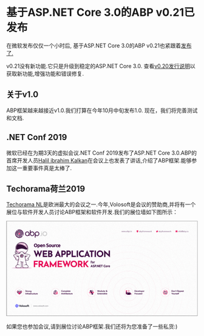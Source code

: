 # 基于ASP.NET Core 3.0的ABP v0.21已发布

在微软发布仅仅一个小时后, 基于ASP.NET Core 3.0的ABP v0.21也紧跟着[发布了.](https://twitter.com/abpframework/status/1176185493119258624)

v0.21没有新功能.它只是升级到稳定的ASP.NET Core 3.0. 查看[v0.20发行说明](https://github.com/abpframework/abp/releases/tag/0.20.0)以获取新功能,增强功能和错误修复.

## 关于v1.0

ABP框架越来越接近v1.0.我们打算在今年10月中旬发布1.0. 现在，我们将完善测试和文档.

## .NET Conf 2019

微软已经在为期3天的虚拟会议.NET Conf 2019发布了ASP.NET Core 3.0.ABP的首席开发人员[Halil ibrahim Kalkan](https://twitter.com/hibrahimkalkan)在会议上也发表了讲话,介绍了ABP框架.能够参加这一重要事件真是太棒了.

## Techorama荷兰2019

[Techorama NL](https://techorama.nl/)是欧洲最大的会议之一.今年,Volosoft是会议的赞助商,并将有一个展位与软件开发人员讨论ABP框架和软件开发.我们的展位墙如下图所示：

![volosoft-booth](volosoft-booth.png)

如果您也参加会议,请到展位讨论ABP框架.我们还将为您准备了一些私货:)
